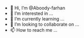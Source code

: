 - 👋 Hi, I’m @Aboody-farhan
- 👀 I’m interested in ...
- 🌱 I’m currently learning ...
- 💞️ I’m looking to collaborate on ...
- 📫 How to reach me ...

<!---
Aboody-faran/Aboody-faran is a ✨ special ✨ repository because its `README.md` (this file) appears on your GitHub profile.
You can click the Preview link to take a look at your changes.
--->
